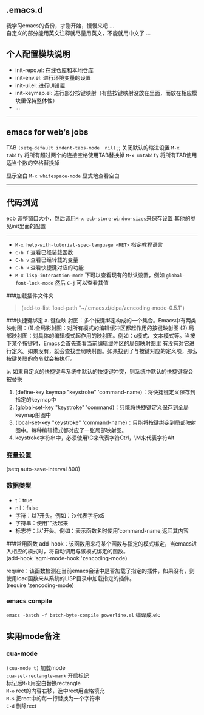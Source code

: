 
.emacs.d
---------

我学习emacs的备份，才刚开始，慢慢来吧 ...   
自定义的部分能用英文注释就尽量用英文，不能就用中文了 ...   

个人配置模块说明
---------------
- init-repo.el: 在线仓库和本地仓库
- init-env.el: 进行环境变量的设置
- init-ui.el: 进行UI设置
- init-keymap.el: 进行部分按键映射（有些按键映射没放在里面，而放在相应模块里保持整体性）
- ... 

*********************************************************************************
emacs for web‘s jobs
--------------------
TAB
`(setq-default indent-tabs-mode  nil)` ;; 关闭默认的缩进设置
`M-x tabify` 将所有超过两个的连接空格使用TAB替换掉
`M-x untabify` 将所有TAB使用适当个数的空格替换掉

显示空白
`M-x whitespace-mode` 显式地查看空白  

*********************************************************************************

代码浏览
-------

ecb
调整窗口大小，然后调用`M-x ecb-store-window-sizes`来保存设置
其他的参见init里面的配置

*********************************************************************************

- `M-x help-with-tutorial-spec-language <RET>` 指定教程语言
- `C-h f` 查看已经装载函数
- `C-h v` 查看已经转载的变量
- `C-h k` 查看快捷键对应的功能  
- `M-x lisp-interaction-mode` 下可以查看现有的默认设置，例如 `global-font-lock-mode` 然后 `C-j` 可以查看其值  

###加载插件文件夹
>(add-to-list 'load-path "~/.emacs.d/elpa/zencoding-mode-0.5.1")

###快捷键绑定
a. 键位映 射图：多个按键绑定构成的一个集合。Emacs中有两类映射图：(1).全局影射图：对所有模式的编辑缓冲区都起作用的按键映射图 (2).局部映射图：对具体的编辑模式起作用的映射图。例如：c模式、文本模式等。当按下某个按键时，Emacs会首先查看当前编辑缓冲区的局部映射图里 有没有对它进行定义。如果没有，就会查找全局映射图。如果找到了与按键对应的定义项，那么按键关联的命令就会被执行。  

b. 如果自定义的快捷键与系统中默认的快捷键冲突，则系统中默认的快捷键将会被替换  


1. (define-key keymap "keystroke" 'command-name)：将快捷键定义保存到指定的keymap中
2. (global-set-key "keystroke" 'command)：只能将快捷键定义保存到全局keymap射图中
3. (local-set-key "keystroke" 'command-name)：只能将按键绑定到局部映射图中。每种编辑模式都对应了一张局部映射图。
4. keystroke字符串中，必须使用\C来代表字符Ctrl，\M来代表字符Alt

### 变量设置
(setq auto-save-interval 800)


### 数据类型
- t：true
- nil：false
- 字符：以?开头。例如：?x代表字符xS     
- 字符串：使用""括起来
- 标志符：以'开头。例如：表示函数名时使用‘command-name,返回其内容

###常用函数
add-hook：该函数用来将某个函数与指定的模式绑定，当emacs进入相应的模式时，将自动调用与该模式绑定的函数。  
(add-hook 'sgml-mode-hook 'zencoding-mode)    

require：该函数检测在当前emacs会话中是否加载了指定的插件，如果没有，则使用load函数来从系统的LISP目录中加载指定的插件。  
(require 'zencoding-mode)     


### emacs compile
`emacs -batch -f batch-byte-compile powerline.el` 编译成.elc  

## 实用mode备注
### cua-mode
`(cua-mode t)` 加载mode  
`cua-set-rectangle-mark` 开启标记  
标记后`M-b`用空白替换rectangle  
`M-o` rect的内容右移，选中rect用空格填充  
`M-s` 把rect中的每一行替换为一个字符串  
`C-d` 删除rect
